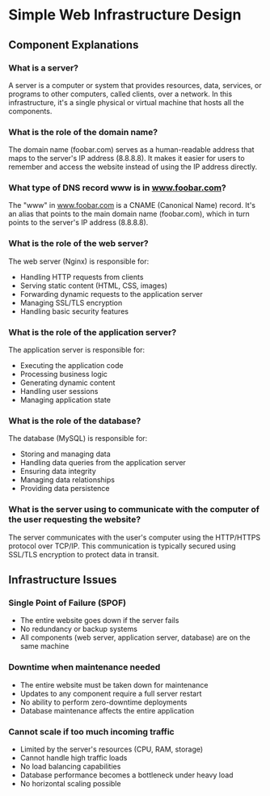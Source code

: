 # Simple Web Infrastructure Design

## Component Explanations

### What is a server?
A server is a computer or system that provides resources, data, services, or programs to other computers, called clients, over a network. In this infrastructure, it's a single physical or virtual machine that hosts all the components.

### What is the role of the domain name?
The domain name (foobar.com) serves as a human-readable address that maps to the server's IP address (8.8.8.8). It makes it easier for users to remember and access the website instead of using the IP address directly.

### What type of DNS record www is in www.foobar.com?
The "www" in www.foobar.com is a CNAME (Canonical Name) record. It's an alias that points to the main domain name (foobar.com), which in turn points to the server's IP address (8.8.8.8).

### What is the role of the web server?
The web server (Nginx) is responsible for:
- Handling HTTP requests from clients
- Serving static content (HTML, CSS, images)
- Forwarding dynamic requests to the application server
- Managing SSL/TLS encryption
- Handling basic security features

### What is the role of the application server?
The application server is responsible for:
- Executing the application code
- Processing business logic
- Generating dynamic content
- Handling user sessions
- Managing application state

### What is the role of the database?
The database (MySQL) is responsible for:
- Storing and managing data
- Handling data queries from the application server
- Ensuring data integrity
- Managing data relationships
- Providing data persistence

### What is the server using to communicate with the computer of the user requesting the website?
The server communicates with the user's computer using the HTTP/HTTPS protocol over TCP/IP. This communication is typically secured using SSL/TLS encryption to protect data in transit.

## Infrastructure Issues

### Single Point of Failure (SPOF)
- The entire website goes down if the server fails
- No redundancy or backup systems
- All components (web server, application server, database) are on the same machine

### Downtime when maintenance needed
- The entire website must be taken down for maintenance
- Updates to any component require a full server restart
- No ability to perform zero-downtime deployments
- Database maintenance affects the entire application

### Cannot scale if too much incoming traffic
- Limited by the server's resources (CPU, RAM, storage)
- Cannot handle high traffic loads
- No load balancing capabilities
- Database performance becomes a bottleneck under heavy load
- No horizontal scaling possible
